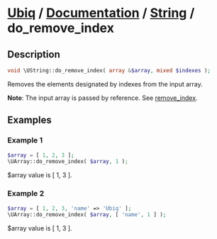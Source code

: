 [Ubiq](https://github.com/Pixel418/Ubiq#readme) / [Documentation](../index.md#readme) / [String](../index.md#array) / do_remove_index
======


Description
-------- 

```php
void \UString::do_remove_index( array &$array, mixed $indexes );
```

Removes the elements designated by indexes from the input array.

**Note**: The input array is passed by reference. See [remove_index](./remove_index.md#readme).



Examples
--------

### Example 1

```php
$array = [ 1, 2, 3 ];
\UArray::do_remove_index( $array, 1 );
```
$array value is [ 1, 3 ].

### Example 2

```php
$array = [ 1, 2, 3, 'name' => 'Ubiq' ];
\UArray::do_remove_index( $array, [ 'name', 1 ] );
```
$array value is [ 1, 3 ].

